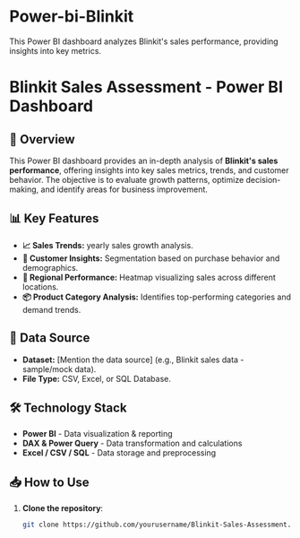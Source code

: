 # Power-bi-Blinkit
This Power BI dashboard analyzes Blinkit's sales performance, providing insights into key metrics.
# Blinkit Sales Assessment - Power BI Dashboard

## 📌 Overview
This Power BI dashboard provides an in-depth analysis of **Blinkit's sales performance**, offering insights into key sales metrics, trends, and customer behavior. The objective is to evaluate growth patterns, optimize decision-making, and identify areas for business improvement.

## 📊 Key Features
- **📈 Sales Trends:** yearly sales growth analysis.
- **👥 Customer Insights:** Segmentation based on purchase behavior and demographics.
- **📍 Regional Performance:** Heatmap visualizing sales across different locations.
- **📦 Product Category Analysis:** Identifies top-performing categories and demand trends.

## 📂 Data Source
- **Dataset:** [Mention the data source] (e.g., Blinkit sales data - sample/mock data).
- **File Type:** CSV, Excel, or SQL Database.

## 🛠️ Technology Stack
- **Power BI** - Data visualization & reporting
- **DAX & Power Query** - Data transformation and calculations
- **Excel / CSV / SQL** - Data storage and preprocessing

## 📥 How to Use
1. **Clone the repository**:
   ```sh
   git clone https://github.com/yourusername/Blinkit-Sales-Assessment.git
